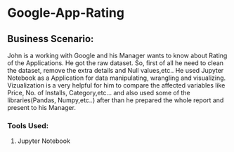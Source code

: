 # Google-App-Rating

## Business Scenario:

John is a working with Google and his Manager wants to know about Rating of the Applications. He got the raw dataset. So, first of all he need to clean the dataset, remove the extra details and Null values,etc.. He used Jupyter Notebook as a Application for data manipulating, wrangling and visualizing. Vizualization is a very helpful for him to compare the affected variables like Price, No. of Installs, Category,etc... and also used some of the libraries(Pandas, Numpy,etc..) after than he prepared the whole report and present to his Manager.

### Tools Used:
1) Jupyter Notebook
